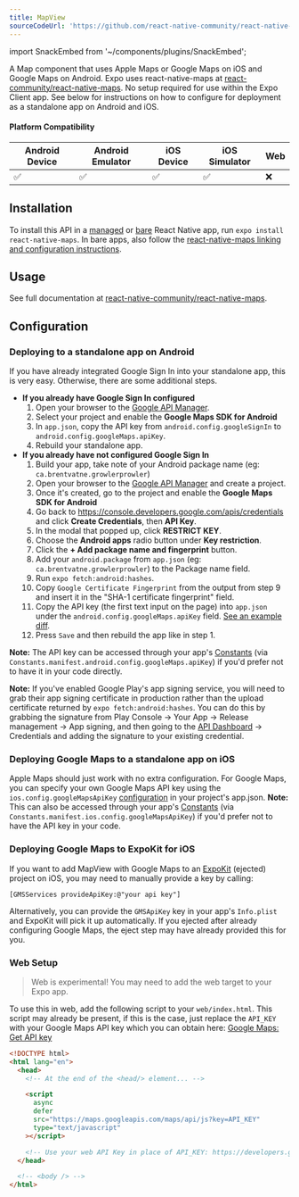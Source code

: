 ```yaml
---
title: MapView
sourceCodeUrl: 'https://github.com/react-native-community/react-native-maps'
---
```


import SnackEmbed from '~/components/plugins/SnackEmbed';

A Map component that uses Apple Maps or Google Maps on iOS and Google Maps on Android. Expo uses react-native-maps at [react-community/react-native-maps](https://github.com/react-community/react-native-maps). No setup required for use within the Expo Client app. See below for instructions on how to configure for deployment as a standalone app on Android and iOS.

#### Platform Compatibility

| Android Device | Android Emulator | iOS Device | iOS Simulator | Web |
| -------------- | ---------------- | ---------- | ------------- | --- |
| ✅             | ✅               | ✅         | ✅            | ❌  |

## Installation

To install this API in a [managed](../../introduction/managed-vs-bare/#managed-workflow) or [bare](../../introduction/managed-vs-bare/#bare-workflow) React Native app, run `expo install react-native-maps`. In bare apps, also follow the [react-native-maps linking and configuration instructions](https://github.com/react-native-community/react-native-maps).

## Usage

See full documentation at [react-native-community/react-native-maps](https://github.com/react-native-community/react-native-maps).

<SnackEmbed snackId="@charliecruzan/basicmapviewexample" />

## Configuration

### Deploying to a standalone app on Android

If you have already integrated Google Sign In into your standalone app, this is very easy. Otherwise, there are some additional steps.

- **If you already have Google Sign In configured**
  1.  Open your browser to the [Google API Manager](https://console.developers.google.com/apis).
  2.  Select your project and enable the **Google Maps SDK for Android**
  3.  In `app.json`, copy the API key from `android.config.googleSignIn` to `android.config.googleMaps.apiKey`.
  4.  Rebuild your standalone app.
- **If you already have not configured Google Sign In**
  1.  Build your app, take note of your Android package name (eg: `ca.brentvatne.growlerprowler`)
  2.  Open your browser to the [Google API Manager](https://console.developers.google.com/apis) and create a project.
  3.  Once it's created, go to the project and enable the **Google Maps SDK for Android**
  4.  Go back to <https://console.developers.google.com/apis/credentials> and click **Create Credentials**, then **API Key**.
  5.  In the modal that popped up, click **RESTRICT KEY**.
  6.  Choose the **Android apps** radio button under **Key restriction**.
  7.  Click the **+ Add package name and fingerprint** button.
  8.  Add your `android.package` from `app.json` (eg: `ca.brentvatne.growlerprowler`) to the Package name field.
  9.  Run `expo fetch:android:hashes`.
  10. Copy `Google Certificate Fingerprint` from the output from step 9 and insert it in the "SHA-1 certificate fingerprint" field.
  11. Copy the API key (the first text input on the page) into `app.json` under the `android.config.googleMaps.apiKey` field. [See an example diff](https://github.com/brentvatne/growler-prowler/commit/3496e69b14adb21eb2025ef9e0719c2edbef2aa2).
  12. Press `Save` and then rebuild the app like in step 1.

**Note:** The API key can be accessed through your app's [Constants](../../sdk/constants#constantsmanifest) (via `Constants.manifest.android.config.googleMaps.apiKey`) if you'd prefer not to have it in your code directly.

**Note:** If you've enabled Google Play's app signing service, you will need to grab their app signing certificate in production rather than the upload certificate returned by `expo fetch:android:hashes`. You can do this by grabbing the signature from Play Console -> Your App -> Release management -> App signing, and then going to the [API Dashboard](https://console.developers.google.com/apis/) -> Credentials and adding the signature to your existing credential.

### Deploying Google Maps to a standalone app on iOS

Apple Maps should just work with no extra configuration. For Google Maps, you can specify your own Google Maps API key using the `ios.config.googleMapsApiKey` [configuration](../../workflow/configuration#ios) in your project's app.json. **Note:** This can also be accessed through your app's [Constants](../../sdk/constants#constantsmanifest) (via `Constants.manifest.ios.config.googleMapsApiKey`) if you'd prefer not to have the API key in your code.

### Deploying Google Maps to ExpoKit for iOS

If you want to add MapView with Google Maps to an [ExpoKit](../../expokit/overview/) (ejected) project on iOS, you may need to manually provide a key by calling:

```
[GMSServices provideApiKey:@"your api key"]
```

Alternatively, you can provide the `GMSApiKey` key in your app's `Info.plist` and ExpoKit will pick it up automatically. If you ejected after already configuring Google Maps, the eject step may have already provided this for you.

### Web Setup

> Web is experimental! You may need to add the web target to your Expo app.

To use this in web, add the following script to your `web/index.html`. This script may already be present, if this is the case, just replace the `API_KEY` with your Google Maps API key which you can obtain here: [Google Maps: Get API key](https://developers.google.com/maps/documentation/javascript/get-api-key)

```html
<!DOCTYPE html>
<html lang="en">
  <head>
    <!-- At the end of the <head/> element... -->

    <script
      async
      defer
      src="https://maps.googleapis.com/maps/api/js?key=API_KEY"
      type="text/javascript"
    ></script>

    <!-- Use your web API Key in place of API_KEY: https://developers.google.com/maps/documentation/javascript/get-api-key -->
  </head>

  <!-- <body /> -->
</html>
```
